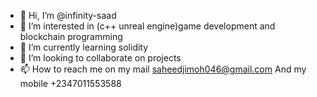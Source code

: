 - 👋 Hi, I’m @infinity-saad
- 👀 I’m interested in (c++ unreal engine)game development and blockchain programming
- 🌱 I’m currently learning solidity
- 💞️ I’m looking to collaborate on projects
- 📫 How to reach me on my mail saheedjimoh046@gmail.com
And my mobile +2347011553588

<!---
infinity-saad/infinity-saad is a ✨ special ✨ repository because its `README.md` (this file) appears on your GitHub profile.
You can click the Preview link to take a look at your changes.
--->
